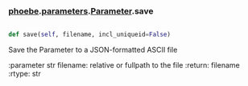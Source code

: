 ### [phoebe](phoebe.md).[parameters](parameters.md).[Parameter](Parameter.md).save

```py

def save(self, filename, incl_uniqueid=False)

```



Save the Parameter to a JSON-formatted ASCII file

:parameter str filename: relative or fullpath to the file
:return: filename
:rtype: str

